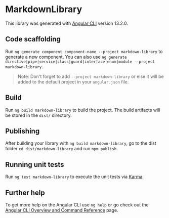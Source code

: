 # MarkdownLibrary

This library was generated with [Angular CLI](https://github.com/angular/angular-cli) version 13.2.0.

## Code scaffolding

Run `ng generate component component-name --project markdown-library` to generate a new component. You can also use `ng generate directive|pipe|service|class|guard|interface|enum|module --project markdown-library`.
> Note: Don't forget to add `--project markdown-library` or else it will be added to the default project in your `angular.json` file. 

## Build

Run `ng build markdown-library` to build the project. The build artifacts will be stored in the `dist/` directory.

## Publishing

After building your library with `ng build markdown-library`, go to the dist folder `cd dist/markdown-library` and run `npm publish`.

## Running unit tests

Run `ng test markdown-library` to execute the unit tests via [Karma](https://karma-runner.github.io).

## Further help

To get more help on the Angular CLI use `ng help` or go check out the [Angular CLI Overview and Command Reference](https://angular.io/cli) page.

